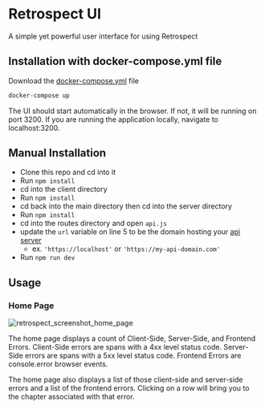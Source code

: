 # Retrospect UI

A simple yet powerful user interface for using Retrospect

## Installation with docker-compose.yml file

Download the [docker-compose.yml](https://github.com/Team-Retrospect/docker-files) file

```sh
docker-compose up
```

The UI should start automatically in the browser. If not, it will be running on port 3200. If you are running the application locally, navigate to localhost:3200.

## Manual Installation

- Clone this repo and cd into it
- Run `npm install`
- cd into the client directory
- Run `npm install`
- cd back into the main directory then cd into the server directory
- Run `npm install`
- cd into the routes directory and open `api.js`
- update the `url` variable on line 5 to be the domain hosting your [api server](https://github.com/Team-Retrospect/api-server)
  - ex. `'https://localhost'` or `'https://my-api-domain.com'`
- Run `npm run dev`

## Usage

### Home Page

![retrospect_screenshot_home_page](https://user-images.githubusercontent.com/52018189/129396740-12e9be47-32b4-439b-9066-299778a19630.png)

The home page displays a count of Client-Side, Server-Side, and Frontend Errors. Client-Side errors are spans with a 4xx level status code. Server-Side errors are spans with a 5xx level status code. Frontend Errors are console.error browser events.

The home page also displays a list of those client-side and server-side errors and a list of the frontend errors. Clicking on a row will bring you to the chapter associated with that error.
